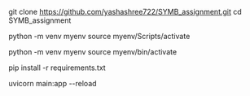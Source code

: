 

<!-- Clone Repo -->
git clone https://github.com/yashashree722/SYMB_assignment.git
cd SYMB_assignment

<!-- 2. Create a Virtual Environment -->
python -m venv myenv
source myenv/Scripts/activate


<!-- Linux/Mac -->
python -m venv myenv
source myenv/bin/activate


<!-- Install Dependencies -->
pip install -r requirements.txt


<!--Running the Application -->
uvicorn main:app --reload


<!-- The API will be accessible at: http://127.0.0.1:8000 -->
